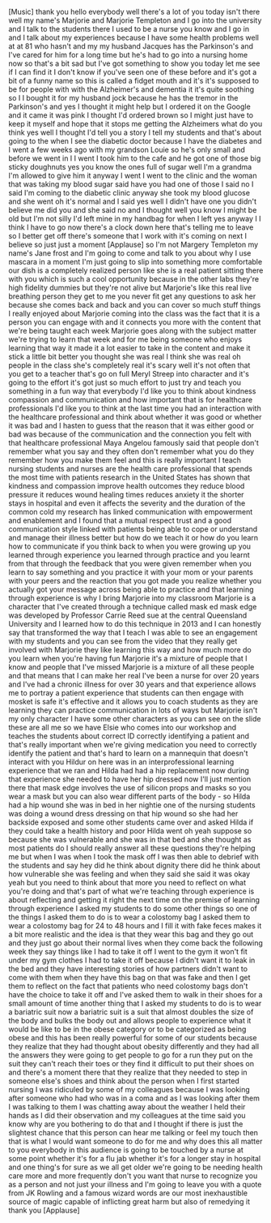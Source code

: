 
[Music]
thank you
hello everybody well there&#39;s a lot of
you today isn&#39;t there well my name&#39;s
Marjorie and Marjorie Templeton and I go
into the university and I talk to the
students there I used to be a nurse you
know and I go in and I talk about my
experiences because I have some health
problems well at at 81 who hasn&#39;t and my
my husband Jacques has the Parkinson&#39;s
and I&#39;ve cared for him for a long time
but he&#39;s had to go into a nursing home
now so that&#39;s a bit sad but I&#39;ve got
something to show you today
let me see if I can find it I don&#39;t know
if you&#39;ve seen one of these before and
it&#39;s got a bit of a funny name so this
is called a fidget mouth and it&#39;s it&#39;s
supposed to be for people with with the
Alzheimer&#39;s and dementia it it&#39;s quite
soothing so I I bought it for my husband
jock because he has the tremor in the
Parkinson&#39;s and yes I thought it might
help but I ordered it on the Google and
it came it was pink I thought I&#39;d
ordered brown so I might just have to
keep it myself and hope that it stops me
getting the Alzheimers what do you think
yes well I thought I&#39;d tell you a story
I tell my students
and that&#39;s about going to the when I see
the diabetic doctor because I have the
diabetes and I went a few weeks ago with
my grandson Louie so he&#39;s only small and
before we went in I I went I took him to
the cafe and he got one of those big
sticky doughnuts yes you know the ones
full of sugar well I&#39;m a grandma I&#39;m
allowed to give him it anyway I went I
went to the clinic and the woman that
was taking my blood sugar said have you
had one of those
I said no I said I&#39;m coming to the
diabetic clinic anyway she took my blood
glucose and she went oh it&#39;s normal and
I said yes
well I didn&#39;t have one you didn&#39;t
believe me did you and she said no and I
thought well you know I might be old but
I&#39;m not silly I&#39;d left mine in my
handbag for when I left yes
anyway I I think I have to go now
there&#39;s a clock down here that&#39;s telling
me to leave so I better get off there&#39;s
someone that I work with it&#39;s coming on
next I believe so
just just a moment
[Applause]
so I&#39;m not Margery Templeton my name&#39;s
Jane frost and I&#39;m going to come and
talk to you about why I use mascara in a
moment I&#39;m just going to slip into
something more comfortable
our dish is a completely realized person
like she is a real patient sitting there
with you which is such a cool
opportunity because in the other labs
they&#39;re high fidelity dummies but
they&#39;re not alive but Marjorie&#39;s like
this real live breathing person they get
to me you never fit get any questions to
ask her because she comes back and back
and you can cover so much stuff things I
really enjoyed about Marjorie coming
into the class was the fact that it is a
person you can engage with and it
connects you more with the content that
we&#39;re being taught each week
Marjorie goes along with the subject
matter we&#39;re trying to learn that week
and for me being someone who enjoys
learning that way it made it a lot
easier to take in the content and make
it stick a little bit better you thought
she was real I think she was real oh
people in the class she&#39;s completely
real
it&#39;s scary well it&#39;s not often that you
get to a teacher that&#39;s go on full Meryl
Streep into character and it&#39;s going to
the effort it&#39;s got just so much effort
to just try and teach you something in a
fun way that everybody
I&#39;d like you to think about kindness
compassion and communication and how
important that is for healthcare
professionals I&#39;d like you to think at
the last time you had an interaction
with the healthcare professional and
think about whether it was good or
whether it was bad and I hasten to guess
that the reason that it was either good
or bad was because of the communication
and the connection you felt with that
healthcare professional Maya Angelou
famously said that people don&#39;t remember
what you say and they often don&#39;t
remember what you do they remember how
you make them feel and this is really
important
I teach nursing students and nurses are
the health care professional that spends
the most time with patients research in
the United States has shown that
kindness and compassion improve health
outcomes they reduce blood pressure it
reduces wound healing times reduces
anxiety it the shorter stays in hospital
and even it affects the severity and the
duration of the common cold my research
has linked communication with
empowerment and enablement and I found
that a mutual respect trust and a good
communication style linked with patients
being able to cope or understand and
manage their illness better but how do
we teach it or how do you learn how to
communicate if you think back to when
you were growing up you learned through
experience you learned through practice
and you learnt from that through the
feedback that you were given remember
when you learn to say something and you
practice it with your mom or your
parents with your peers and the reaction
that you got made you realize whether
you actually got your message across
being able to practice and that learning
through experience is why I bring
Marjorie into my classroom Marjorie is a
character that I&#39;ve created through a
technique called mask ed mask edge was
developed by Professor Carrie Reed sue
at the central Queensland University and
I learned how to do this technique in
2013 and I can honestly say that
transformed the way that I teach I was
able to see an engagement with my
students and you can see from the video
that they really get involved with
Marjorie they like learning this way and
how much more do you learn when you&#39;re
having fun
Marjorie it&#39;s a mixture of people that I
know and people that I&#39;ve missed
Marjorie is a mixture of all these
people and that means that I can make
her real I&#39;ve been a nurse for over 20
years and I&#39;ve had a chronic illness for
over 30 years and that experience allows
me to portray a patient experience that
students can then engage with mosket is
safe it&#39;s effective and it allows you to
coach students as they are learning they
can practice communication in lots of
ways but Marjorie isn&#39;t my only
character I have some other characters
as you can see on the slide these are
all me so we have Elsie who comes into
our workshop and teaches the students
about correct ID correctly identifying a
patient and that&#39;s really important when
we&#39;re giving medication you need to
correctly identify the patient and
that&#39;s hard to learn on a mannequin that
doesn&#39;t interact with you
Hildur on here was in an
interprofessional learning experience
that we ran and Hilda had had a hip
replacement
now during that experience she needed to
have her hip dressed now I&#39;ll just
mention there that mask edge involves
the use of silicon props and masks so
you wear a mask but you can also wear
different parts of the body - so Hilda
had a hip wound she was in bed in her
nightie one of the nursing students was
doing a wound dress dressing on that hip
wound so she had her backside exposed
and some other students came over and
asked Hilda if they could take a health
history and poor Hilda went oh yeah
suppose so because she was vulnerable
and she was in that bed and she thought
as most patients do I should really
answer all these questions they&#39;re
helping me but when I was when I took
the mask off I was then able to debrief
with the students and say hey did he
think about dignity there did he think
about how vulnerable she was feeling and
when they said she said it was okay yeah
but you need to think about that more
you need to reflect on what you&#39;re doing
and that&#39;s part of what we&#39;re teaching
through experience is about reflecting
and getting it right the next time on
the premise of learning through
experience I asked my students to do
some other things so one of the things I
asked them to do is to wear a colostomy
bag I asked them to wear a colostomy bag
for 24 to 48 hours and I fill it with
fake feces makes it a bit more realistic
and the idea is that they wear this bag
and they go out and they just go about
their normal lives when they come back
the following week they say things like
I had to take it off I went to the gym
it won&#39;t fit under my gym clothes I had
to take it off because I didn&#39;t want it
to leak in the bed and they have
interesting
stories of how partners didn&#39;t want to
come with them when they have this bag
on that was fake and then I get them to
reflect on the fact that patients who
need colostomy bags don&#39;t have the
choice to take it off and I&#39;ve asked
them to walk in their shoes for a small
amount of time another thing that I
asked my students to do is to wear a
bariatric suit now a bariatric suit is a
suit that almost doubles the size of the
body and bulks the body out and allows
people to experience what it would be
like to be in the obese category or to
be categorized as being obese and this
has been really powerful for some of our
students because they realize that they
had thought about obesity differently
and they had all the answers they were
going to get people to go for a run they
put on the suit they can&#39;t reach their
toes or they find it difficult to put
their shoes on and there&#39;s a moment
there that they realize that they needed
to step in someone else&#39;s shoes and
think about the person when I first
started nursing I was ridiculed by some
of my colleagues because I was looking
after someone who had who was in a coma
and as I was looking after them I was
talking to them I was chatting away
about the weather I held their hands as
I did their observation and my
colleagues at the time said you know why
are you bothering to do that and I
thought if there is just the slightest
chance that this person can hear me
talking or feel my touch then that is
what I would want someone to do for me
and why does this all matter to you
everybody in this audience is going to
be touched by a nurse at some point
whether it&#39;s for a flu jab whether it&#39;s
for a longer stay in hospital and one
thing&#39;s for sure as we all get older
we&#39;re going to be needing health care
more and more frequently don&#39;t you want
that nurse to recognize you as a person
and not just your illness
and I&#39;m going to leave you with a quote
from JK Rowling and a famous wizard
words are our most inexhaustible source
of magic capable of inflicting great
harm but also of remedying it thank you
[Applause]
